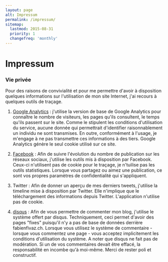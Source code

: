 ```yaml
---
layout: page
alt: Impressum
permalink: /impressum/
sitemap:
  lastmod: 2015-08-31
  priority: 1
  changefreq: 'monthly'
---
```


# Impressum

### Vie privée

Pour des raisons de convivialité et pour me permettre d'avoir à disposition quelques informations sur l'utilisation de mon site Internet, j'ai recours à quelques outils de traçage.

1. [Google Analytics](https://support.google.com/analytics/answer/6004245?hl=fr "Informations sur la confidentialité GA") : j'utilise la version de base de Google Analytics pour connaître le nombre de visiteurs, les pages qu'ils 
consultent, le temps qu'ils passent sur le site. Comme le stipulent les conditions d'utilisation du service, aucune donnée qui permettrait d'identifier raisonnablement un individu ne sont 
transmises. En outre, conformément à l'usage, je m'engage à ne pas transmettre ces informations à des tiers. Google Analytics génère le seul cookie utilisé sur ce site.

2. [Facebook](http://www.facebook.com/about/privacy/ "Paramètres de confidentialité Facebook") : Afin de suivre l'évolution du nombre de publication sur les réseaux sociaux, j'utilise les outils mis à disposition par Facebook. 
Ceux-ci n'utilisent pas de cookie pour le traçage, je n'tuilise pas les outils statistiques. Lorsque vous partagez ou aimez une publication, ce sont vos propres paramètres 
de confidentialité qui s'appliquent. 
 
3. Twitter : Afin de donner un aperçu de mes derniers tweets, j'utilise la timeline mise à disposition par Twitter. Elle n'implique que le téléchargement des informations depuis Twitter. 
L'application n'utilise pas de cookie.
  
4. [disqus](https://help.disqus.com/customer/portal/articles/466259-privacy-policy "Paramètre de confidentialité disqus") : Afin de vous permettre de commenter mon blog, j'utilise le système offert par disqus. Techniquement, ceci permet d'avoir des pages "fixes" puisqu'il n'y a pas de base de 
données derrière fabienfivaz.ch. Lorsque vous utilisez le système de commentaire - lorsque vous commentez une page - vous acceptez implicitement les conditions d'utilisation du système.
A noter que disqus ne fait pas de modération. Si un de vos commentaires devait être effacé, la responsabilité en incombe qu'à moi-même. Merci de rester poli et constructif.